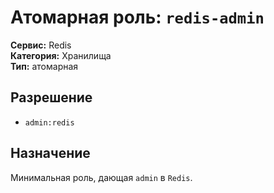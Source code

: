 # Атомарная роль: `redis-admin`

**Сервис:** Redis  
**Категория:** Хранилища  
**Тип:** атомарная

## Разрешение
- `admin:redis`

## Назначение
Минимальная роль, дающая `admin` в `Redis`.
